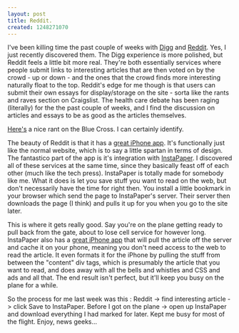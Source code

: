 ```yaml
--- 
layout: post
title: Reddit.
created: 1248271070
---
```

I've been killing time the past couple of weeks with <a href="http://Digg.com">Digg</a> and <a href="http://reddit.com">Reddit</a>.  Yes, I just recently discovered them.  The Digg experience is more polished, but Reddit feels a little bit more real.  They're both essentially services where people submit links to interesting articles that are then voted on by the crowd - up or down - and the ones that the crowd finds more interesting naturally float to the top.  Reddit's edge for me though is that users can submit their own essays for display/storage on the site - sorta like the rants and raves section on Craigslist.  The health care debate has been raging (literally) for the the past couple of weeks, and I find the discussion on articles and essays to be as good as the articles themselves.

<a href="http://www.reddit.com/r/reddit.com/comments/9354p/fuck_you_blue_cross_i_give_you_fuckers_over/">Here's</a> a nice rant on the Blue Cross.  I can certainly identify.

<!--break-->

The beauty of Reddit is that it has a <a href="http://itunes.apple.com/WebObjects/MZStore.woa/wa/viewSoftware?id=302732279&mt=8">great iPhone app</a>.  It's functionally just like the normal website, which is to say a little spartan in terms of design.  The fantastico part of the app is it's integration with <a href="http://www.instapaper.com/">InstaPaper</a>.  I discovered all of these services at the same time, since they basically feast off of each other (much like the tech press).  InstaPaper is totally made for somebody like me.  What it does is let you save stuff you want to read on the web, but don't necessarily have the time for right then.  You install a little bookmark in your browser which send the page to InstaPaper's server.  Their server then downloads the page (I think) and pulls it up for you when you go to the site later.

This is where it gets really good.  Say you're on the plane getting ready to pull back from the gate, about to lose cell service for however long.  InstaPaper also has a <a href="http://itunes.apple.com/WebObjects/MZStore.woa/wa/viewSoftware?id=284942713&mt=8">great iPhone app</a> that will pull the article off the server and cache it on your phone, meaning you don't need access to the web to read the article.  It even formats it for the iPhone by pulling the stuff from between the "content" div tags, which is presumably the article that you want to read, and does away with all the bells and whistles and CSS and ads and all that.  The end result isn't perfect, but it'll keep you busy on the plane for a while.

So the process for me last week was this : Reddit -> find interesting article -> click Save to InstaPaper.  Before I got on the plane -> open up InstaPaper and download everything I had marked for later.  Kept me busy for most of the flight.  Enjoy, news geeks...

